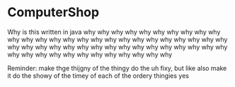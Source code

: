 # ComputerShop
Why is this written in java why why why why why why why why why why why why why why why why why why why why why why why why why why why why why why why why why why why why why why why why why why why why why why why why why why why why why why

Reminder: make thge thijgny of the thingy do the uh fixy, but like also make it do the showy of the timey of each of the ordery thingies yes
